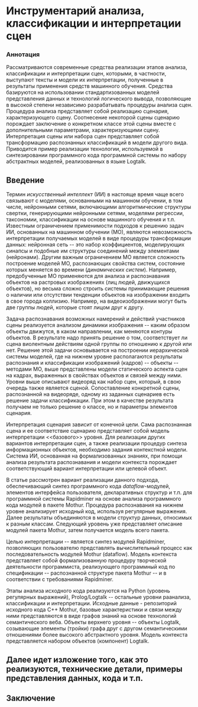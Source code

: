 # Инструментарий анализа, классификации и интерпретации сцен

### Аннотация
Рассматриваются современные средства реализации этапов анализа, классификации и интерпретации сцен, которыми, в частности, выступают тексты и модели их интерпретации, полученные в результаты применения средств машинного обучения.  Средства базируются на использовании стандартизованных моделей представления данных и технологий логического вывода, позволяющие в высокой степени независимо разрабатывать процедуры анализа сцен. Процедура анализа представляет собой реализацию сценария, характеризующего сцену. Соотнесение некоторой сцены сценарию порождает заключение о конкретном классе этой сцены вместе с дополнительными параметрами, характеризующими сцену. Интерпретация сцены или набора сцен представляет собой трансформацию распознанных классификаций в модели другого вида. Приводится пример реализации технологии, используемой в синтезировании программного кода программной системы по набору абстрактных моделей, реализованных в языке Logtalk.

## Введение

Термин *искусственный интеллект* (ИИ) в настояще время чаще всего связывают с моделями, основанными на машинном обучении, в том числе, нейронными сетями, включающими алгоритмические структуры свертки, генерирующими нейронными сетями, моделями регрессии, таксономии, классификации на основе машинного обучения и т.п.  Известным ограничением применимости подходов к решению задач ИИ, основанных на машинном обучении (МО), являются невозможность интерпретации получаемых моделей в виде процедуры трансформации данных: нейронная сеть -- это набор коэффициентов, моделирующих синапсы и подобные им структуры соединений между элементами (нейронами).  Другим важным ограничением МО является сложность построение моделей МО, распознающих свойства систем, состояние которых меняется во времени (*динамических систем*).  Например, предобученные МО применяются для анализа и распознавания объектов на растровых изображениях (лиц людей, движущихся объектов), но весьма сложно строить системы принимающие решения о наличии или отсутствии тенденции объектов на изображении входить в свое города коллизию. Например, на видеоизображении могут быть две группы людей, которые стоят лицом друг к другу. 

Задача распознавания возможных намерений и действий участников сцены реализуется анализом динамики изображения -- каким образом объекты движутся, в каком направлении, как меняются контуры объектов. В результате надо принять решение о том, соответствует ли сцена виолентным действиям одной группы по отношению к другой или нет. Решение этой задачи основывается на построении иерархической системы моделей, где на нижнем уровне располагаются результаты распознания и классификации изображений (кадров) -- объекты -- методами МО, выше представлены модели статического аспекта сцен на кадрах,  выраженных в свойствах объектов и связей между ними. Уровни выше описывают видеоряд как набор сцен, который, в свою очередь также является сценой. Сопоставление конкретной сцены, распознанной на видеоряде, одному из заданных сценариев есть решение задачи классификации. При этом в качестве результата получаем не только решение о классе, но и параметры элементов сценария.

Интерпретация сценария зависит от конечной цели. Сама распознанная сцена и ее соответствие сценарию представляет собой модель интерпретации <<базового>> уровня. Для реализации других вариантов интерпретации сцен, а также реализации процедур синтеза информационных объектов, необходимо задания контекстной модели. Система ИИ, основанная на формализованных знаниях, при помощи анализа результата распознавания и модели контекста порождает соответствующий вариант интерпретации или целевой объект.

В статье рассмотрен вариант реализации данного подхода, обеспечивающий синтез программного кода *dataflow*-модулей, элементов интерфейса пользователя, декларативных структур и т.п. для программной системы Rapidminer на основе анализа программного кода модулей в пакете Mothur. Процедура распознавания на нижнем уровне анализирует исходный код, используя регулярные выражения. Далее результаты объединяются в модели структур данных, относимых к разным классам. Следующий уровень уже представляет описание модулей пакета Mothur, затем получается модель всего пакета. 

Целью интерпретации -- является синтез модулей Rapidminer, позволяющих пользователю представлять вычислительный процесс как последовательность модулей Mothur (dataflow). Модель контекста представляет собой формализованную процедуру творческой деятельности программиста, реализующего программный код по спецификации -- распознанной структуре пакета Mothur -- и в соответствии с требованиями Rapidminer. 

Этапы анализа исходного кода реализуются на Python (уровень регулярных выражений), Prolog/Logtalk -- остальные уровни раанализа, классификации и интерпретации.  Исходные данные - репозиторий исходного кода C++ Mothur, базовые характеристики и связи между ними представляются в виде графов знаний на основе технологий семантического веба. Объекты верхнего уровня -- объекты Logtalk, созывающие элементы (тройки) графа друг с другом семантическими отношениями более высокого абстрактного уровня. Модель контекста представляется набором объектов (компонент) Logtalk.

## Далее идет изложение того, как это реализуются, технические детали, примеры представления данных, кода и т.п.

## Заключение

